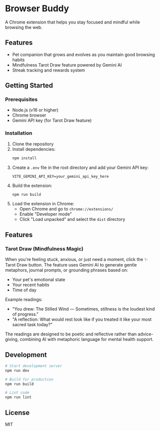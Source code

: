 # Browser Buddy

A Chrome extension that helps you stay focused and mindful while browsing the web.

## Features

- Pet companion that grows and evolves as you maintain good browsing habits
- Mindfulness Tarot Draw feature powered by Gemini AI
- Streak tracking and rewards system

## Getting Started

### Prerequisites

- Node.js (v16 or higher)
- Chrome browser
- Gemini API key (for Tarot Draw feature)

### Installation

1. Clone the repository
2. Install dependencies:
   ```bash
   npm install
   ```
3. Create a `.env` file in the root directory and add your Gemini API key:
   ```
   VITE_GEMINI_API_KEY=your_gemini_api_key_here
   ```
4. Build the extension:
   ```bash
   npm run build
   ```
5. Load the extension in Chrome:
   - Open Chrome and go to `chrome://extensions/`
   - Enable "Developer mode"
   - Click "Load unpacked" and select the `dist` directory

## Features

### Tarot Draw (Mindfulness Magic)

When you're feeling stuck, anxious, or just need a moment, click the ✨ Tarot Draw button. The feature uses Gemini AI to generate gentle metaphors, journal prompts, or grounding phrases based on:

- Your pet's emotional state
- Your recent habits
- Time of day

Example readings:
- "You drew: The Stilled Wind — Sometimes, stillness is the loudest kind of progress."
- "A reflection: What would rest look like if you treated it like your most sacred task today?"

The readings are designed to be poetic and reflective rather than advice-giving, combining AI with metaphoric language for mental health support.

## Development

```bash
# Start development server
npm run dev

# Build for production
npm run build

# Lint code
npm run lint
```

## License

MIT
